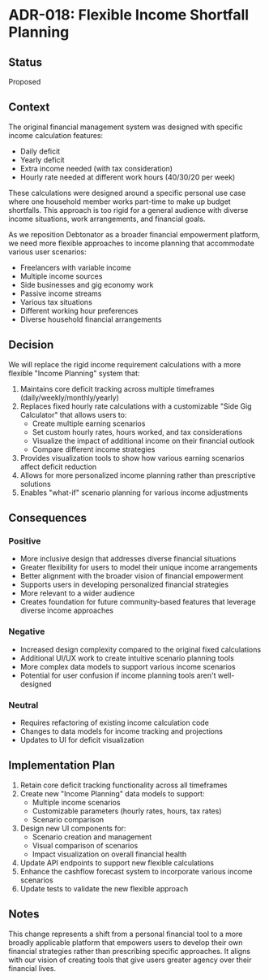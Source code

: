 # ADR-018: Flexible Income Shortfall Planning

## Status

Proposed

## Context

The original financial management system was designed with specific income calculation features:
- Daily deficit
- Yearly deficit
- Extra income needed (with tax consideration)
- Hourly rate needed at different work hours (40/30/20 per week)

These calculations were designed around a specific personal use case where one household member works part-time to make up budget shortfalls. This approach is too rigid for a general audience with diverse income situations, work arrangements, and financial goals.

As we reposition Debtonator as a broader financial empowerment platform, we need more flexible approaches to income planning that accommodate various user scenarios:
- Freelancers with variable income
- Multiple income sources
- Side businesses and gig economy work
- Passive income streams
- Various tax situations
- Different working hour preferences
- Diverse household financial arrangements

## Decision

We will replace the rigid income requirement calculations with a more flexible "Income Planning" system that:

1. Maintains core deficit tracking across multiple timeframes (daily/weekly/monthly/yearly)
2. Replaces fixed hourly rate calculations with a customizable "Side Gig Calculator" that allows users to:
   - Create multiple earning scenarios
   - Set custom hourly rates, hours worked, and tax considerations
   - Visualize the impact of additional income on their financial outlook
   - Compare different income strategies
3. Provides visualization tools to show how various earning scenarios affect deficit reduction
4. Allows for more personalized income planning rather than prescriptive solutions
5. Enables "what-if" scenario planning for various income adjustments

## Consequences

### Positive

- More inclusive design that addresses diverse financial situations
- Greater flexibility for users to model their unique income arrangements
- Better alignment with the broader vision of financial empowerment
- Supports users in developing personalized financial strategies
- More relevant to a wider audience
- Creates foundation for future community-based features that leverage diverse income approaches

### Negative

- Increased design complexity compared to the original fixed calculations
- Additional UI/UX work to create intuitive scenario planning tools
- More complex data models to support various income scenarios
- Potential for user confusion if income planning tools aren't well-designed

### Neutral

- Requires refactoring of existing income calculation code
- Changes to data models for income tracking and projections
- Updates to UI for deficit visualization

## Implementation Plan

1. Retain core deficit tracking functionality across all timeframes
2. Create new "Income Planning" data models to support:
   - Multiple income scenarios
   - Customizable parameters (hourly rates, hours, tax rates)
   - Scenario comparison
3. Design new UI components for:
   - Scenario creation and management
   - Visual comparison of scenarios
   - Impact visualization on overall financial health
4. Update API endpoints to support new flexible calculations
5. Enhance the cashflow forecast system to incorporate various income scenarios
6. Update tests to validate the new flexible approach

## Notes

This change represents a shift from a personal financial tool to a more broadly applicable platform that empowers users to develop their own financial strategies rather than prescribing specific approaches. It aligns with our vision of creating tools that give users greater agency over their financial lives.
